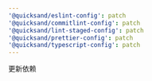 ```yaml
---
'@quicksand/eslint-config': patch
'@quicksand/commitlint-config': patch
'@quicksand/lint-staged-config': patch
'@quicksand/prettier-config': patch
'@quicksand/typescript-config': patch
---
```


更新依赖
